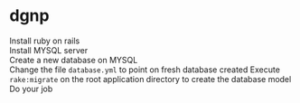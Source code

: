 # dgnp
Install ruby on rails<br>
Install MYSQL server<br>
Create a new database on MYSQL<br>
Change the file ```database.yml``` to point on fresh database created
Execute ```rake:migrate``` on the root application directory to create the database model
Do your job
